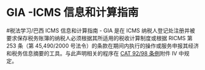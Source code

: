# GIA -ICMS 信息和计算指南
#税法学习/巴西
ICMS 信息和计算指南 - GIA 是在 ICMS 纳税人登记处注册并被要求保存税务账簿的纳税人必须根据其所适用的税收计算制度或根据 RICMS 第 253 条（第 45,490/2000 号法令）的条款在期间内执行的操作或服务申报其经济和税务信息摘要的工具。与此声明相关的程序在 [CAT 92/98 条例](https://legislacao.fazenda.sp.gov.br/Paginas/pcat921998.aspx)附件 IV 中规定。

